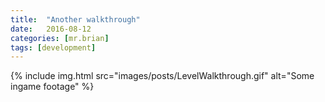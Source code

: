 ```yaml
---
title:  "Another walkthrough"
date:   2016-08-12
categories: [mr.brian]
tags: [development]
---
```

{% include img.html src="images/posts/LevelWalkthrough.gif" alt="Some ingame footage" %}